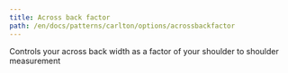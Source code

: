 ```yaml
---
title: Across back factor
path: /en/docs/patterns/carlton/options/acrossbackfactor
---
```


Controls your across back width as a factor of your shoulder to shoulder measurement